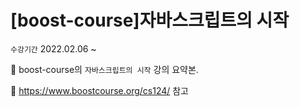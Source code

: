 # [boost-course]자바스크립트의 시작

`수강기간` 2022.02.06 ~

📌 boost-course의 `자바스크립트의 시작` 강의 요약본.

📌 https://www.boostcourse.org/cs124/ 참고

<br>

